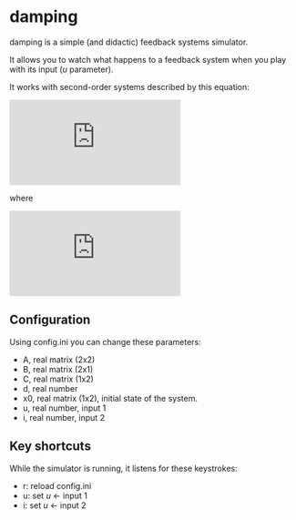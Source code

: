 
damping
=======

damping is a simple (and didactic) feedback systems simulator.

It allows you to watch what happens to a feedback system when you play with its input (_u_ parameter).

It works with second-order systems described by this equation:

![](http://www.sciweavers.org/tex2img.php?eq=%5Cbegin%7Bcases%7D%20%5Cdot%7Bx%7D%20%3D%20A%20%5Ccdot%20x%20%2B%20B%20%5Ccdot%20u%20%5C%5C%20y%20%3D%20C%20%5Ccdot%20x%20%2B%20d%20%5Ccdot%20u%20%5Cend%7Bcases%7D&bc=White&fc=Black&im=png&fs=12&ff=fourier&edit=0)

where 

![](http://www.sciweavers.org/tex2img.php?eq=A%20%3D%20%20%5Cbegin%7Bbmatrix%7Da_1%20%26%20a_2%20%5C%5C%20a_3%20%26%20a_4%20%5Cend%7Bbmatrix%7D%2C%20B%20%3D%20%20%5Cbegin%7Bbmatrix%7Db_1%20%5C%5C%20b_2%20%5Cend%7Bbmatrix%7D%2C%20C%20%3D%20%20%5Cbegin%7Bbmatrix%7Dc_1%20%26%20c_2%20%5Cend%7Bbmatrix%7D&bc=White&fc=Black&im=png&fs=12&ff=fourier&edit=0)


Configuration
-------

Using config.ini you can change these parameters:

* A,  real matrix (2x2)
* B,  real matrix (2x1)
* C,  real matrix (1x2)
* d,  real number
* x0, real matrix (1x2), initial state of the system.
* u,  real number, input 1 
* i,  real number, input 2 


Key shortcuts
-------

While the simulator is running, it listens for these keystrokes:

* r: reload config.ini
* u: set _u_ <- input 1
* i: set _u_ <- input 2
